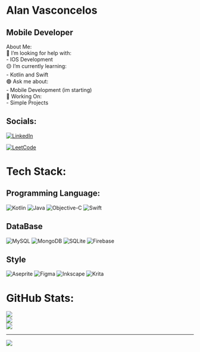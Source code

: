 <h1>Alan Vasconcelos</h1>
<h2>Mobile Developer</h2>

About Me:<br>
🔴 I’m looking for help with:<br>- IOS Development<br>🟡 I’m currently learning:<br>- Kotlin and Swift<br>🟢 Ask me about:<br>- Mobile Development (im starting)<br>🔵 Working On:<br>- Simple Projects


## Socials:
[![LinkedIn](https://img.shields.io/badge/LinkedIn-0077B5?style=for-the-badge&logo=linkedin&logoColor=white)](https://www.linkedin.com/in/alan-vasconcelos-087b5a2b9/) 

[![LeetCode](https://img.shields.io/badge/-LeetCode-FFA116?style=for-the-badge&logo=LeetCode&logoColor=white)](https://leetcode.com/laanvasc/)

# Tech Stack:
## Programming Language:
![Kotlin](https://img.shields.io/badge/kotlin-%237F52FF.svg?style=for-the-badge&logo=kotlin&logoColor=white) ![Java](https://img.shields.io/badge/java-%23ED8B00.svg?style=for-the-badge&logo=openjdk&logoColor=white) ![Objective-C](https://img.shields.io/badge/OBJECTIVE--C-%233A95E3.svg?style=for-the-badge&logo=apple&logoColor=white) ![Swift](https://img.shields.io/badge/swift-F54A2A?style=for-the-badge&logo=swift&logoColor=white) 

## DataBase
![MySQL](https://img.shields.io/badge/mysql-%2300000f.svg?style=for-the-badge&logo=mysql&logoColor=white) ![MongoDB](https://img.shields.io/badge/MongoDB-%234ea94b.svg?style=for-the-badge&logo=mongodb&logoColor=white) ![SQLite](https://img.shields.io/badge/sqlite-%2307405e.svg?style=for-the-badge&logo=sqlite&logoColor=white) ![Firebase](https://img.shields.io/badge/Firebase-039BE5?style=for-the-badge&logo=Firebase&logoColor=white)

## Style
![Aseprite](https://img.shields.io/badge/Aseprite-FFFFFF?style=for-the-badge&logo=Aseprite&logoColor=#7D929E) ![Figma](https://img.shields.io/badge/figma-%23F24E1E.svg?style=for-the-badge&logo=figma&logoColor=white) ![Inkscape](https://img.shields.io/badge/Inkscape-e0e0e0?style=for-the-badge&logo=inkscape&logoColor=080A13) ![Krita](https://img.shields.io/badge/Krita-203759?style=for-the-badge&logo=krita&logoColor=EEF37B)
# GitHub Stats:
![](https://github-readme-stats.vercel.app/api/top-langs/?username=laanvasc&theme=prussian&hide_border=false&include_all_commits=true&count_private=false&layout=compact)<br/>
![](https://github-readme-stats.vercel.app/api?username=laanvasc&theme=prussian&hide_border=false&include_all_commits=true&count_private=false)<br/>
![](https://github-readme-streak-stats.herokuapp.com/?user=laanvasc&theme=prussian&hide_border=false)<br/>


---
[![](https://visitcount.itsvg.in/api?id=laanvasc&icon=3&color=6)](https://visitcount.itsvg.in)

<!-- Proudly created with GPRM ( https://gprm.itsvg.in ) -->

